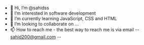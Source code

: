 - 👋 Hi, I’m @sahidss
- 👀 I’m interested in software development
- 🌱 I’m currently learning JavaScript, CSS and HTML
- 💞️ I’m looking to collaborate on ...
- 📫 How to reach me - the best way to reach me is via email -- sahid200@gmail.com --

<!---
sahidss/sahidss is a ✨ special ✨ repository because its `README.md` (this file) appears on your GitHub profile.
You can click the Preview link to take a look at your changes.
--->
